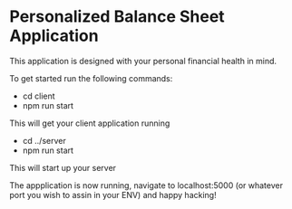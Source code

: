 # Personalized Balance Sheet Application

This application is designed with your personal financial health in mind.

To get started run the following commands:

- cd client
- npm run start

This will get your client application running

- cd ../server
- npm run start

This will start up your server

The appplication is now running, navigate to localhost:5000 (or whatever port you wish to assin in your ENV) and happy hacking!
